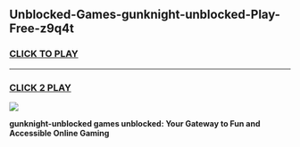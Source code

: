 
## Unblocked-Games-gunknight-unblocked-Play-Free-z9q4t
<h3>
<a href="https://premium76.site?title=gunknight-unblocked&ref=18A1">CLICK TO PLAY</a></h3>
<hr>

<h3>
<a href="https://premium76.site?title=gunknight-unblocked&ref=18A1">CLICK 2 PLAY</a>
  
</h3>

<a href="https://premium76.site?title=gunknight-unblocked&ref=18A1"><img src="https://clearcache.store/games.png"></a>


**gunknight-unblocked games unblocked: Your Gateway to Fun and Accessible Online Gaming**
